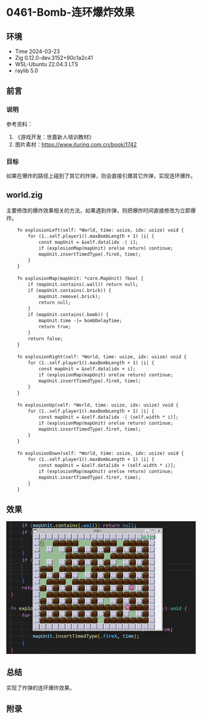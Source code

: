 # 0461-Bomb-连环爆炸效果

## 环境

- Time 2024-03-23
- Zig 0.12.0-dev.3152+90c1a2c41
- WSL-Ubuntu 22.04.3 LTS
- raylib 5.0

## 前言

### 说明

参考资料：

1. 《游戏开发：世嘉新人培训教材》
2. 图片素材：<https://www.ituring.com.cn/book/1742>

### 目标

如果在爆炸的路径上碰到了其它的炸弹，则会直接引爆其它炸弹，实现连环爆炸。

## world.zig

主要修改的爆炸效果相关的方法，如果遇到炸弹，则把爆炸时间直接修改为立即爆炸。

```zig
    fn explosionLeft(self: *World, time: usize, idx: usize) void {
        for (1..self.player1().maxBombLength + 1) |i| {
            const mapUnit = &self.data[idx -| i];
            if (explosionMap(mapUnit) orelse return) continue;
            mapUnit.insertTimedType(.fireX, time);
        }
    }

    fn explosionMap(mapUnit: *core.MapUnit) ?bool {
        if (mapUnit.contains(.wall)) return null;
        if (mapUnit.contains(.brick)) {
            mapUnit.remove(.brick);
            return null;
        }
        if (mapUnit.contains(.bomb)) {
            mapUnit.time -|= bombDelayTime;
            return true;
        }
        return false;
    }

    fn explosionRight(self: *World, time: usize, idx: usize) void {
        for (1..self.player1().maxBombLength + 1) |i| {
            const mapUnit = &self.data[idx + i];
            if (explosionMap(mapUnit) orelse return) continue;
            mapUnit.insertTimedType(.fireX, time);
        }
    }

    fn explosionUp(self: *World, time: usize, idx: usize) void {
        for (1..self.player1().maxBombLength + 1) |i| {
            const mapUnit = &self.data[idx -| (self.width * i)];
            if (explosionMap(mapUnit) orelse return) continue;
            mapUnit.insertTimedType(.fireY, time);
        }
    }

    fn explosionDown(self: *World, time: usize, idx: usize) void {
        for (1..self.player1().maxBombLength + 1) |i| {
            const mapUnit = &self.data[idx + (self.width * i)];
            if (explosionMap(mapUnit) orelse return) continue;
            mapUnit.insertTimedType(.fireY, time);
        }
    }
```

## 效果

![bomb][1]

## 总结

实现了炸弹的连环爆炸效果。

[1]: images/bomb15.gif

## 附录
